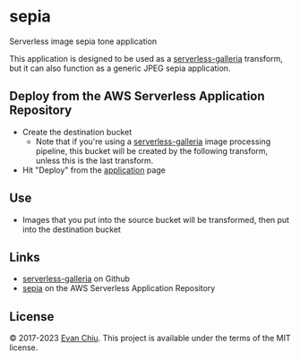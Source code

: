 # sepia

Serverless image sepia tone application

This application is designed to be used as a [serverless-galleria](https://github.com/evanchiu/serverless-galleria) transform, but it can also function as a generic JPEG sepia application.

## Deploy from the AWS Serverless Application Repository
* Create the destination bucket
  * Note that if you're using a [serverless-galleria](https://github.com/evanchiu/serverless-galleria) image processing pipeline, this bucket will be created by the following transform, unless this is the last transform.
* Hit "Deploy" from the [application](https://serverlessrepo.aws.amazon.com/#/applications/arn:aws:serverlessrepo:us-east-1:233054207705:applications~sepia) page

## Use
* Images that you put into the source bucket will be transformed, then put into the destination bucket

## Links
* [serverless-galleria](https://github.com/evanchiu/serverless-galleria) on Github
* [sepia](https://serverlessrepo.aws.amazon.com/#/applications/arn:aws:serverlessrepo:us-east-1:233054207705:applications~sepia) on the AWS Serverless Application Repository

## License
&copy; 2017-2023 [Evan Chiu](https://evanchiu.com). This project is available under the terms of the MIT license.
